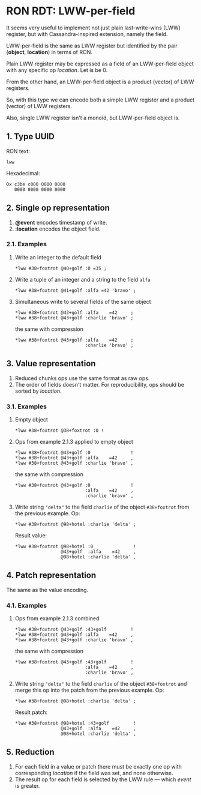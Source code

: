 # RON RDT: LWW-per-field

It seems very useful to implement not just plain last-write-wins (LWW) register,
but with Cassandra-inspired extension, namely the field.

LWW-per-field is the same as LWW register but identified by the pair
(**object**, **location**) in terms of RON.

Plain LWW register may be expressed as a field of an LWW-per-field object with
any specific op *location*.
Let is be 0.

From the other hand, an LWW-per-field object is a product (vector) of LWW
registers.

So, with this type we can encode both a simple LWW register and a product
(vector) of LWW registers.

Also, single LWW register isn't a monoid, but LWW-per-field object is.

## 1. Type UUID

RON text:

    lww

Hexadecimal:

    0x c3be c000 0000 0000
       0000 0000 0000 0000

## 2. Single op representation

1.  **@event** encodes timestamp of write.
2.  **:location** encodes the object field.

### 2.1. Examples

1.  Write an integer to the default field

        *lww #38+foxtrot @40+golf :0 =35 ;

2.  Write a tuple of an integer and a string to the field `alfa`

        *lww #38+foxtrot @41+golf :alfa =42 'bravo' ;

3.  Simultaneous write to several fields of the same object

        *lww #38+foxtrot @43+golf :alfa    =42     ;
        *lww #38+foxtrot @43+golf :charlie 'bravo' ;

    the same with compression

        *lww #38+foxtrot @43+golf :alfa    =42     ;
                                  :charlie 'bravo' ;

## 3. Value representation

1.  Reduced chunks ops use the same format as raw ops.
2.  The order of fields doesn't matter.
    For reproducibility, ops should be sorted by *location*.

### 3.1. Examples

1.  Empty object

        *lww #38+foxtrot @38+foxtrot :0 !

2.  Ops from example 2.1.3 applied to empty object

        *lww #38+foxtrot @43+golf :0               !
        *lww #38+foxtrot @43+golf :alfa    =42     ,
        *lww #38+foxtrot @43+golf :charlie 'bravo' ,

    the same with compression

        *lww #38+foxtrot @43+golf :0               !
                                  :alfa    =42     ,
                                  :charlie 'bravo' ,

3.  Write string `"delta"` to the field `charlie` of the object `#38+foxtrot`
    from the previous example.
    Op:

        *lww #38+foxtrot @98+hotel :charlie 'delta' ;

    Result value:

        *lww #38+foxtrot @98+hotel :0               !
                         @43+golf  :alfa    =42     ,
                         @98+hotel :charlie 'delta' ,

## 4. Patch representation

The same as the value encoding.

### 4.1. Examples

1.  Ops from example 2.1.3 combined

        *lww #38+foxtrot @43+golf :43+golf         !
        *lww #38+foxtrot @43+golf :alfa    =42     ,
        *lww #38+foxtrot @43+golf :charlie 'bravo' ,

    the same with compression

        *lww #38+foxtrot @43+golf :43+golf         !
                                  :alfa    =42     ,
                                  :charlie 'bravo' ,

2.  Write string `"delta"` to the field `charlie` of the object `#38+foxtrot`
    and merge this op into the patch from the previous example.
    Op:

        *lww #38+foxtrot @98+hotel :charlie 'delta' ;

    Result patch:

        *lww #38+foxtrot @98+hotel :43+golf         !
                         @43+golf  :alfa    =42     ,
                         @98+hotel :charlie 'delta' ,

## 5. Reduction

1.  For each field in a value or patch there must be exactly one op with
    corresponding *location* if the field was set, and none otherwise.
2.  The result op for each field is selected by the LWW rule — which *event* is
    greater.
